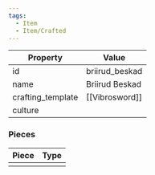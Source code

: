 ```yaml
---
tags:
  - Item
  - Item/Crafted
---
```


| Property          | Value          |
| ----------------- | -------------- |
| id                | briirud_beskad |
| name              | Briirud Beskad |
| crafting_template | [[Vibrosword]] |
| culture           |                |

### Pieces
| Piece | Type |
| ----- | ---- |
|       |      |


